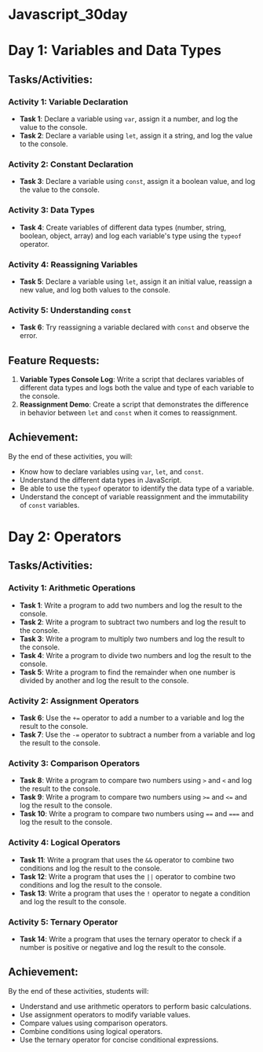 # Javascript_30day

# Day 1: Variables and Data Types

## Tasks/Activities:

### Activity 1: Variable Declaration
- **Task 1**: Declare a variable using `var`, assign it a number, and log the value to the console.
- **Task 2**: Declare a variable using `let`, assign it a string, and log the value to the console.

### Activity 2: Constant Declaration
- **Task 3**: Declare a variable using `const`, assign it a boolean value, and log the value to the console.

### Activity 3: Data Types
- **Task 4**: Create variables of different data types (number, string, boolean, object, array) and log each variable's type using the `typeof` operator.

### Activity 4: Reassigning Variables
- **Task 5**: Declare a variable using `let`, assign it an initial value, reassign a new value, and log both values to the console.

### Activity 5: Understanding `const`
- **Task 6**: Try reassigning a variable declared with `const` and observe the error.

## Feature Requests:

1. **Variable Types Console Log**: Write a script that declares variables of different data types and logs both the value and type of each variable to the console.
2. **Reassignment Demo**: Create a script that demonstrates the difference in behavior between `let` and `const` when it comes to reassignment.

## Achievement:

By the end of these activities, you will:
- Know how to declare variables using `var`, `let`, and `const`.
- Understand the different data types in JavaScript.
- Be able to use the `typeof` operator to identify the data type of a variable.
- Understand the concept of variable reassignment and the immutability of `const` variables.

# Day 2: Operators

## Tasks/Activities:

### Activity 1: Arithmetic Operations
- **Task 1**: Write a program to add two numbers and log the result to the console.
- **Task 2**: Write a program to subtract two numbers and log the result to the console.
- **Task 3**: Write a program to multiply two numbers and log the result to the console.
- **Task 4**: Write a program to divide two numbers and log the result to the console.
- **Task 5**: Write a program to find the remainder when one number is divided by another and log the result to the console.

### Activity 2: Assignment Operators
- **Task 6**: Use the `+=` operator to add a number to a variable and log the result to the console.
- **Task 7**: Use the `-=` operator to subtract a number from a variable and log the result to the console.

### Activity 3: Comparison Operators
- **Task 8**: Write a program to compare two numbers using `>` and `<` and log the result to the console.
- **Task 9**: Write a program to compare two numbers using `>=` and `<=` and log the result to the console.
- **Task 10**: Write a program to compare two numbers using `==` and `===` and log the result to the console.

### Activity 4: Logical Operators
- **Task 11**: Write a program that uses the `&&` operator to combine two conditions and log the result to the console.
- **Task 12**: Write a program that uses the `||` operator to combine two conditions and log the result to the console.
- **Task 13**: Write a program that uses the `!` operator to negate a condition and log the result to the console.

### Activity 5: Ternary Operator
- **Task 14**: Write a program that uses the ternary operator to check if a number is positive or negative and log the result to the console.

## Achievement:

By the end of these activities, students will:
- Understand and use arithmetic operators to perform basic calculations.
- Use assignment operators to modify variable values.
- Compare values using comparison operators.
- Combine conditions using logical operators.
- Use the ternary operator for concise conditional expressions.

